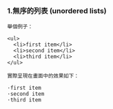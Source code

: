 ### 1.無序的列表 (unordered lists) <ul>
```
舉個例子：

<ul>
  <li>first item</li>
  <li>second item</li>
  <li>third item</li>
</ul>

實際呈現在畫面中的效果如下：

·first item
·second item
·third item
```
